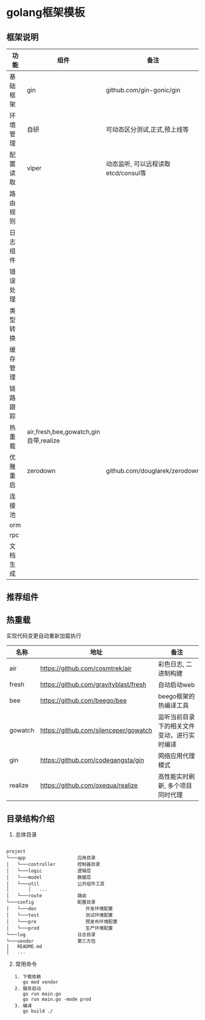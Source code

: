 # golang框架模板

## 框架说明

| 功能 | 组件	| 备注
| ------------------- | ------------------- | ------------------- |
| 基础框架 |gin |github.com/gin-gonic/gin |
| 环境管理 |自研 | 可动态区分测试,正式,预上线等 |
| 配置读取 |viper | 动态监听, 可以远程读取etcd/consul等 |
| 路由规则 | | |
| 日志组件 | | |
| 错误处理 | | |
| 类型转换 | | |
| 缓存管理 | | |
| 链路跟踪 | | |
| 热重载 |air,fresh,bee,gowatch,gin自带,realize | |
| 优雅重启 |zerodown |github.com/douglarek/zerodown |
| 连接池 | | |
| orm | | |
| rpc | | |
| 文档生成 | | |

## 推荐组件

## 热重载
实现代码变更自动重新加载执行

| 名称 | 地址	| 备注
| ------------------- | ------------------- | ------------------- |
| air |https://github.com/cosmtrek/air | 彩色日志, 二进制构建 |
| fresh |https://github.com/gravityblast/fresh | 自动启动web |
| bee |https://github.com/beego/bee | beego框架的热编译工具 |
| gowatch |https://github.com/silenceper/gowatch | 监听当前目录下的相关文件变动，进行实时编译 |
| gin |https://github.com/codegangsta/gin | 网络应用代理模式 |
| realize |https://github.com/oxequa/realize | 高性能实时刷新, 多个项目同时代理 |


## 目录结构介绍

1. 总体目录

```

project  
└───app                   应用目录
│   └───controller        控制器目录
│   └───logic             逻辑层
│   └───model             数据层
│   └───util              公共组件工具
│       │   ...
│   └───route             路由
└───config                配置目录
│   └───dev                  开发环境配置
│   └───test                 测试环境配置
│   └───pre                  预发布环境配置
│   └───prod                 生产环境配置
└───log                   日志目录
└───vendor                第三方包
│   README.md   
│   ...

```


2. 常用命令

```golang
   1. 下载依赖
      go mod vendor
   2. 服务启动  
      go run main.go
      go run main.go -mode prod
   3. 编译
      go build ./ 


```